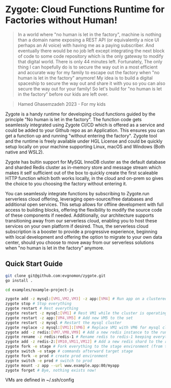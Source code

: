 # Zygote: Cloud Functions Runtime for Factories without Human!

> In a world where "no human is let in the factory", machine is nothing than a domain name exposing a REST API (or equivalently a nice UI perhaps an AI voice) with having me as a paying subscriber. And eventually there would be no job left except integrating the next block of code to some code repository which is the only gateway to modify that digital world. There is only 44 minutes left. Fortunately, The only thing I can hopefully do is to secure the way out in a most efficient and accurate way for my family to escape out the factory when "no human is let in the factory" anymore! My idea is to build a digital spaceship to secure the way out and share it with you so you can also secure the way out for your family! So let's build for "no human is let in the factory" before our kids are left over.

> Hamed Ghasemzadeh 2023 - For my kids

Zygote is a handy runtime for developing cloud functions guided by the principle "No human is let in the factory". The function code gets seamlessly integrated using Zygote CI/CD which is offered as a service and could be added to your Github repo as an Application. This ensures you can get a function up and running "without entering the factory". Zygote tool and the runtime is freely available under HGL License and could be quickly setup locally on your machine supporting Linux, macOS and Windows (Both native and WSL2).

Zygote has bultin support for MySQL InnoDB cluster as the default database and sharded Redis cluster as in-memory store and message stream which makes it self sufficient out of the box to quickly create the first scaleable HTTP function which both works locally, in the cloud and on-prem so gives the choice to you choosing the factory without entering it.

You can seamlessly integrate functions by subscribing to Zygote.run serverless cloud offering, leveraging open-source/free databases and additional open services. This setup allows for offline development with full access to building blocks, offering the flexibility to modify the source code of these components if needed. Additionally, our architecture supports transitioning away from our serverless cloud, enabling you to host these services on your own platform if desired. Thus, the serverless cloud subscription is a booster to provide a progressive experience, beginning with local development and offering the option to migrate to your own data center, should you choose to move away from our serverless solutions when "no human is let in the factory" anymore.

## Quick Start Guide
```bash
git clone git@github.com:evgnomon/zygote.git
go install .

cd examples/example-project-js

zygote add -z mysql:[VM1,VM2,VM3] -z app:[VM4] # Run app on a clustered mysql instance on port 80
zygote stop # Stop everything
zygote restart # Rest everything
zygote restart -z mysql:[VM1] # Rest VM1 while the cluster is operating
zygote restart -z app:[VM4,VM5] # Add new VM5 to the set
zygote restart -z mysql # Restart the mysql cluster
zygote replace -z mysql:[VM1]:[VM6] # Replace VM1 with VM6 for mysql cluster so the cluster will be [VM6,VM2,VM3] afterward
zygote add -z redis:[VM7,VM8,VM9] # Add a new redis instance to the running cluster
zygote rename -z redis:redis-1 # Rename redis to redis-1 keeping everything else
zygote add -z redis-2:[VM10,VM11,VM12] # Add a new redis shard to the running cluster
zygote fork -e stage # Fork everything to the stage environment (from the default env.) VM1-stage, VM2-stage would be machine names.
zygote switch -e stage # commands afterward target stage
zygote fork -e prod # create prod environment
zygote switch -e prod # switch to prod
zygote mount -z app --url www.example.app:80/myapp
zygote forget # Bye, nothing exists now!
```
VMs are defined in ~/.ssh/config
